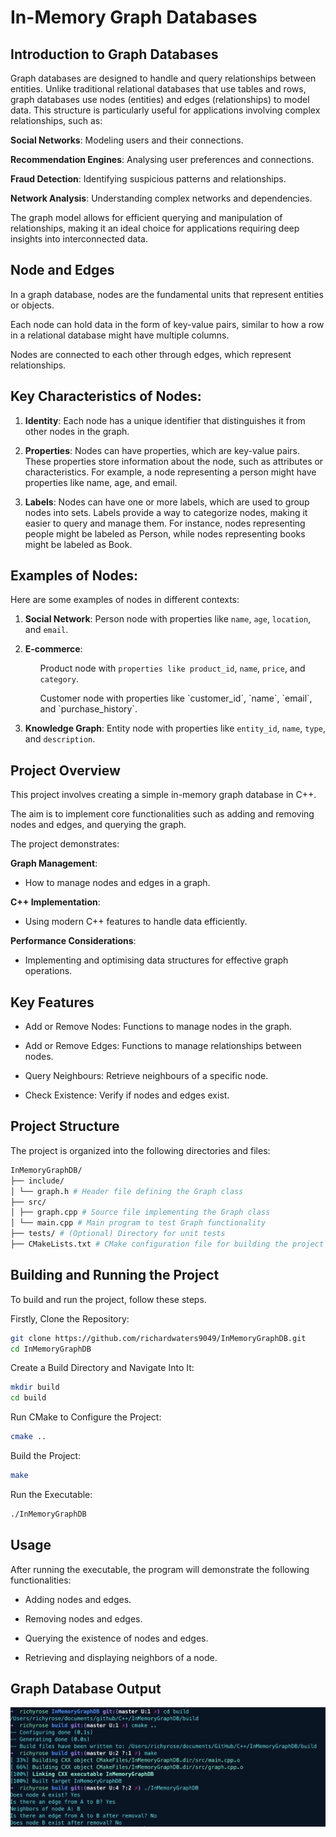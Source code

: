 # In-Memory Graph Databases

## Introduction to Graph Databases

Graph databases are designed to handle and query relationships between entities. Unlike traditional relational databases that use tables and rows, graph databases use nodes (entities) and edges (relationships) to model data. This structure is particularly useful for applications involving complex relationships, such as:

**Social Networks**: Modeling users and their connections.

**Recommendation Engines**: Analysing user preferences and connections.

**Fraud Detection**: Identifying suspicious patterns and relationships.

**Network Analysis**: Understanding complex networks and dependencies.

The graph model allows for efficient querying and manipulation of relationships, making it an ideal choice for applications requiring deep insights into interconnected data.

## Node and Edges

In a graph database, nodes are the fundamental units that represent entities or objects.

Each node can hold data in the form of key-value pairs, similar to how a row in a relational database might have multiple columns.

Nodes are connected to each other through edges, which represent relationships.

## Key Characteristics of Nodes:

1. **Identity**: Each node has a unique identifier that distinguishes it from other nodes in the graph.

2. **Properties**: Nodes can have properties, which are key-value pairs. These properties store information about the node, such as attributes or characteristics.
   For example, a node representing a person might have properties like name, age, and email.

3. **Labels**: Nodes can have one or more labels, which are used to group nodes into sets.
   Labels provide a way to categorize nodes, making it easier to query and manage them.
   For instance, nodes representing people might be labeled as Person, while nodes representing books might be labeled as Book.

## Examples of Nodes:

Here are some examples of nodes in different contexts:

1. **Social Network**: Person node with properties like `name`, `age`, `location`, and `email`.

2. **E-commerce**: <ul>Product node with `properties like product_id`, `name`, `price`, and `category`.</ul>
   <ul>Customer node with properties like `customer_id`, `name`, `email`, and `purchase_history`.</ul>

3. **Knowledge Graph**: Entity node with properties like `entity_id`, `name`, `type`, and `description`.

## Project Overview

This project involves creating a simple in-memory graph database in C++.

The aim is to implement core functionalities such as adding and removing nodes and edges, and querying the graph.

The project demonstrates:

**Graph Management**:

- How to manage nodes and edges in a graph.

**C++ Implementation**:

- Using modern C++ features to handle data efficiently.

**Performance Considerations**:

- Implementing and optimising data structures for effective graph operations.

## Key Features

- Add or Remove Nodes: Functions to manage nodes in the graph.

- Add or Remove Edges: Functions to manage relationships between nodes.

- Query Neighbours: Retrieve neighbours of a specific node.

- Check Existence: Verify if nodes and edges exist.

## Project Structure

The project is organized into the following directories and files:

```makefile
InMemoryGraphDB/
├── include/
│ └── graph.h # Header file defining the Graph class
├── src/
│ ├── graph.cpp # Source file implementing the Graph class
│ └── main.cpp # Main program to test Graph functionality
├── tests/ # (Optional) Directory for unit tests
├── CMakeLists.txt # CMake configuration file for building the project
```

## Building and Running the Project

To build and run the project, follow these steps.

Firstly, Clone the Repository:

```sh
git clone https://github.com/richardwaters9049/InMemoryGraphDB.git
cd InMemoryGraphDB
```

Create a Build Directory and Navigate Into It:

```sh
mkdir build
cd build
```

Run CMake to Configure the Project:

```sh
cmake ..
```

Build the Project:

```sh
make
```

Run the Executable:

```sh
./InMemoryGraphDB
```

## Usage

After running the executable, the program will demonstrate the following functionalities:

- Adding nodes and edges.

- Removing nodes and edges.

- Querying the existence of nodes and edges.

- Retrieving and displaying neighbors of a node.

## Graph Database Output

![Graph Database Screenshot](images/graph-database.png)
